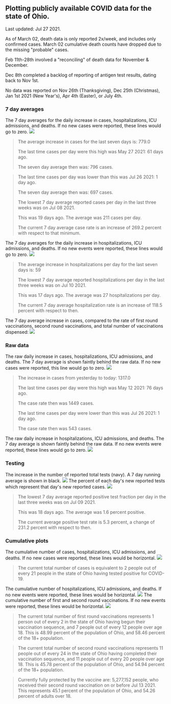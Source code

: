 ## Plotting publicly available COVID data for the state of Ohio. 

Last updated: Jul 27 2021. 

As of March 02, death data is only reported 2x/week, and includes only confirmed cases. March 02 cumulative death counts have dropped due to the missing "probable" cases.

Feb 11th-28th involved a "reconciling" of death data for November & December.

Dec 8th completed a backlog of reporting of antigen test results, dating back to Nov 1st.

No data was reported on Nov 26th (Thanksgiving), Dec 25th (Christmas), Jan 1st 2021 (New Year's), Apr 4th (Easter), or July 4th.
### 7 day averages
The 7 day averages for the daily increase in cases, hospitalizations, ICU admissions, and deaths. If no new cases were reported, these lines would go to zero.
![](7dayaverage_cases.png)

>The average increase in cases for the last seven days is: 779.0
>
>The last time cases per day were this high was May 27 2021: 61 days ago.
>
>The seven day average then was: 796 cases.

>
>The last time cases per day was lower than this was Jul 26 2021: 1 day ago.
>
>The seven day average then was: 697 cases.
>
>The lowest 7 day average reported cases per day in the last three weeks was on Jul 08 2021.
>
>This was 19 days ago. The average was 211 cases per day.
>
>The current 7 day average case rate is an increase of 269.2 percent with respect to that minimum.

The 7 day averages for the daily increase in hospitalizations, ICU admissions, and deaths. If no new events were reported, these lines would go to zero.
![](7dayaverage_hospital.png)

>The average increase in hospitalizations per day for the last seven days is: 59
>
>The lowest 7 day average reported hospitalizations per day in the last three weeks was on Jul 10 2021.
>
>This was 17 days ago. The average was 27 hospitalizations per day.
>
>The current 7 day average hospitalization rate is an increase of 118.5 percent with respect to then.

The 7 day average increase in cases, compared to the rate of first round vaccinations, second round vaccinations, and total number of vaccinations dispensed:
![](DailyVaccinationsCases.png)

### Raw data
The raw daily increase in cases, hospitalizations, ICU admissions, and deaths. The 7 day average is shown faintly behind the raw data. If no new cases were reported, this line would go to zero.
![](DailyCases.png)

>The increase in cases from yesterday to today: 1317.0 
>
>The last time cases per day were this high was May 12 2021: 76 days ago. 
>
>The case rate then was 1449 cases.
>
>The last time cases per day were lower than this was Jul 26 2021: 1 day ago. 
>
>The case rate then was 543 cases.

The raw daily increase in hospitalizations, ICU admissions, and deaths. The 7 day average is shown faintly behind the raw data. If no new events were reported, these lines would go to zero.
![](DailyHospitalizations.png)

### Testing

The increase in the number of reported total tests (navy). A 7 day running average is shown in black.
![](DailyTests.png)
The percent of each day's new reported tests which represent that day's new reported cases.
![](percentpositive_tests.png)

>The lowest 7 day average reported positive test fraction per day in the last three weeks was on Jul 09 2021.
>
>This was 18 days ago. The average was 1.6 percent positive. 
>
>The current average positive test rate is 5.3 percent, a change of 231.2 percent with respect to then. 

### Cumulative plots
The cumulative number of cases, hospitalizations, ICU admissions, and deaths. If no new cases were reported, these lines would be horizontal.
![](Cases.png)

>The current total number of cases is equivalent to 2 people out of every 21 people in the state of Ohio having tested positive for COVID-19.

The cumulative number of hospitalizations, ICU admissions, and deaths. If no new events were reported, these lines would be horizontal.
![](Hospitalizations.png)
The cumulative number of first and second round vaccinations. If no new events were reported, these lines would be horizontal.
![](Vaccinations.png)

>The current total number of first round vaccinations represents 1 person out of every 2 in the state of Ohio having begun their vaccination sequence,  and 7 people out of every 12 people over age 18.
 >This is 48.99 percent of the population of Ohio, and 58.46 percent of the 18+ population.

>The current total number of second round vaccinations represents 11 people out of every 24 in the state of Ohio having completed their vaccination sequence, and 11 people out of every 20 people over age 18. 
>This is 45.78 percent of the population of Ohio, and 54.94 percent of the 18+ population.

>Currently fully protected by the vaccine are: 5,277,152 people, who received their second round vaccination on or before Jul 13 2021.
>This represents 45.1 percent of the population of Ohio, and 54.26 percent of adults over 18.

